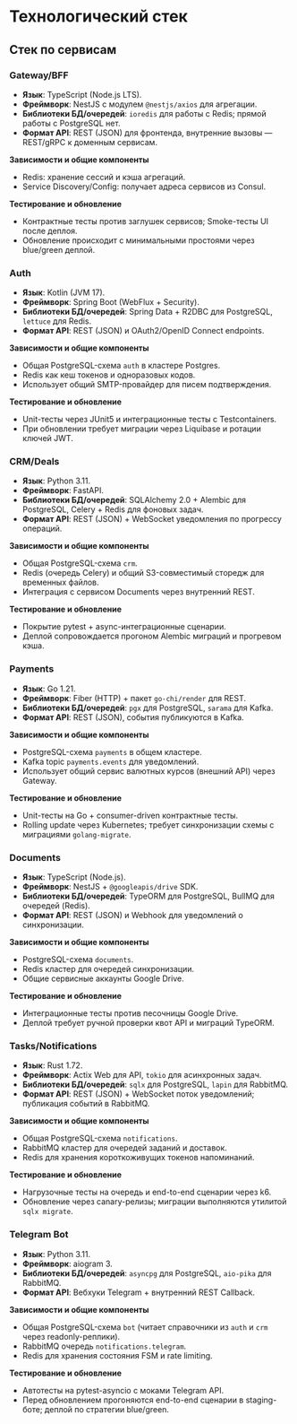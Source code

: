 # Технологический стек

## Стек по сервисам

### Gateway/BFF
- **Язык**: TypeScript (Node.js LTS).
- **Фреймворк**: NestJS с модулем `@nestjs/axios` для агрегации.
- **Библиотеки БД/очередей**: `ioredis` для работы с Redis; прямой работы с PostgreSQL нет.
- **Формат API**: REST (JSON) для фронтенда, внутренние вызовы — REST/gRPC к доменным сервисам.

**Зависимости и общие компоненты**
- Redis: хранение сессий и кэша агрегаций.
- Service Discovery/Config: получает адреса сервисов из Consul.

**Тестирование и обновление**
- Контрактные тесты против заглушек сервисов; Smoke-тесты UI после деплоя.
- Обновление происходит с минимальными простоями через blue/green деплой.

### Auth
- **Язык**: Kotlin (JVM 17).
- **Фреймворк**: Spring Boot (WebFlux + Security).
- **Библиотеки БД/очередей**: Spring Data + R2DBC для PostgreSQL, `lettuce` для Redis.
- **Формат API**: REST (JSON) и OAuth2/OpenID Connect endpoints.

**Зависимости и общие компоненты**
- Общая PostgreSQL-схема `auth` в кластере Postgres.
- Redis как кеш токенов и одноразовых кодов.
- Использует общий SMTP-провайдер для писем подтверждения.

**Тестирование и обновление**
- Unit-тесты через JUnit5 и интеграционные тесты с Testcontainers.
- При обновлении требует миграции через Liquibase и ротации ключей JWT.

### CRM/Deals
- **Язык**: Python 3.11.
- **Фреймворк**: FastAPI.
- **Библиотеки БД/очередей**: SQLAlchemy 2.0 + Alembic для PostgreSQL, Celery + Redis для фоновых задач.
- **Формат API**: REST (JSON) + WebSocket уведомления по прогрессу операций.

**Зависимости и общие компоненты**
- Общая PostgreSQL-схема `crm`.
- Redis (очередь Celery) и общий S3-совместимый сторедж для временных файлов.
- Интеграция с сервисом Documents через внутренний REST.

**Тестирование и обновление**
- Покрытие pytest + async-интеграционные сценарии.
- Деплой сопровождается прогоном Alembic миграций и прогревом кэша.

### Payments
- **Язык**: Go 1.21.
- **Фреймворк**: Fiber (HTTP) + пакет `go-chi/render` для REST.
- **Библиотеки БД/очередей**: `pgx` для PostgreSQL, `sarama` для Kafka.
- **Формат API**: REST (JSON), события публикуются в Kafka.

**Зависимости и общие компоненты**
- PostgreSQL-схема `payments` в общем кластере.
- Kafka topic `payments.events` для уведомлений.
- Использует общий сервис валютных курсов (внешний API) через Gateway.

**Тестирование и обновление**
- Unit-тесты на Go + consumer-driven контрактные тесты.
- Rolling update через Kubernetes; требует синхронизации схемы с миграциями `golang-migrate`.

### Documents
- **Язык**: TypeScript (Node.js).
- **Фреймворк**: NestJS + `@googleapis/drive` SDK.
- **Библиотеки БД/очередей**: TypeORM для PostgreSQL, BullMQ для очередей (Redis).
- **Формат API**: REST (JSON) и Webhook для уведомлений о синхронизации.

**Зависимости и общие компоненты**
- PostgreSQL-схема `documents`.
- Redis кластер для очередей синхронизации.
- Общие сервисные аккаунты Google Drive.

**Тестирование и обновление**
- Интеграционные тесты против песочницы Google Drive.
- Деплой требует ручной проверки квот API и миграций TypeORM.

### Tasks/Notifications
- **Язык**: Rust 1.72.
- **Фреймворк**: Actix Web для API, `tokio` для асинхронных задач.
- **Библиотеки БД/очередей**: `sqlx` для PostgreSQL, `lapin` для RabbitMQ.
- **Формат API**: REST (JSON) + WebSocket поток уведомлений; публикация событий в RabbitMQ.

**Зависимости и общие компоненты**
- Общая PostgreSQL-схема `notifications`.
- RabbitMQ кластер для очередей заданий и доставок.
- Redis для хранения короткоживущих токенов напоминаний.

**Тестирование и обновление**
- Нагрузочные тесты на очередь и end-to-end сценарии через k6.
- Обновление через canary-релизы; миграции выполняются утилитой `sqlx migrate`.

### Telegram Bot
- **Язык**: Python 3.11.
- **Фреймворк**: aiogram 3.
- **Библиотеки БД/очередей**: `asyncpg` для PostgreSQL, `aio-pika` для RabbitMQ.
- **Формат API**: Вебхуки Telegram + внутренний REST Callback.

**Зависимости и общие компоненты**
- Общая PostgreSQL-схема `bot` (читает справочники из `auth` и `crm` через readonly-реплики).
- RabbitMQ очередь `notifications.telegram`.
- Redis для хранения состояния FSM и rate limiting.

**Тестирование и обновление**
- Автотесты на pytest-asyncio с моками Telegram API.
- Перед обновлением прогоняются end-to-end сценарии в staging-боте; деплой по стратегии blue/green.

